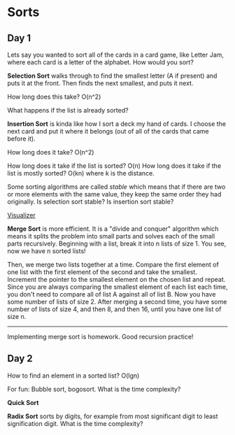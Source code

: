 #  Sorts

## Day 1

Lets say you wanted to sort all of the cards in a card game, like Letter Jam, where each card is a letter of the alphabet.
How would you sort?

**Selection Sort** walks through to find the smallest letter (A if present) and puts it at the front.  Then finds the next smallest, and puts it next.

How long does this take?  O(n^2)

What happens if the list is already sorted?

**Insertion Sort** is kinda like how I sort a deck my hand of cards.  I choose the next card and put it where it belongs (out of all of the cards that came before it).

How long does it take?  O(n^2)

How long does it take if the list is sorted?  O(n)  How long does it take if the list is mostly sorted?  O(kn) where k is the distance.

Some sorting algorithms are called *stable* which means that if there are two or more elements with the same value, they keep the same order they had originally.  Is selection sort stable?  Is insertion sort stable?

[Visualizer](https://visualgo.net/bn/sorting)

**Merge Sort** is more efficient.  It is a "divide and conquer" algorithm which means it splits the problem into small parts and solves each of the small parts recursively.  Beginning with a list, break it into n lists of size 1.  You see, now we have n sorted lists!

Then, we merge two lists together at a time.  Compare the first element of one list with the first element of the second and take the smallest.  Increment the pointer to the smallest element on the chosen list and repeat.  Since you are always comparing the smallest element of each list each time, you don't need to compare all of list A against all of list B.  Now you have some number of lists of size 2.  After merging a second time, you have some number of lists of size 4, and then 8, and then 16, until you have one list of size n.

---

Implementing merge sort is homework.  Good recursion practice!


## Day 2

How to find an element in a sorted list?  O(lgn)

For fun: Bubble sort, bogosort.  What is the time complexity?

**Quick Sort**


**Radix Sort** sorts by digits, for example from most significant digit to least signification digit.  What is the time complexity?

